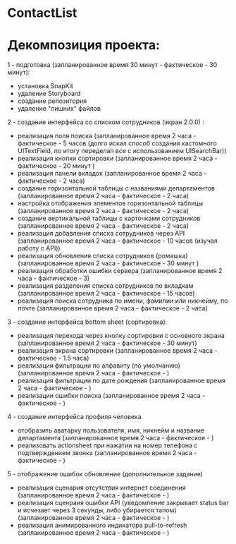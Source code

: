 # ContactList
# Декомпозиция проекта:

1 - подготовка (запланированное время 30 минут - фактическое - 30 минут):
- установка SnapKit
- удаление Storyboard
- создание репозитория
- удаление "лишних" файлов

2 - создание интерфейса со списком сотрудников (экран 2.0.0) :
- реализация поля поиска
(запланированное время 2 часа - фактическое - 5 часов (долго искал способ создания кастомного UITextField, по итогу переделал все с использованием UISearchBar))
- реализация кнопки сортировки
(запланированное время 2 часа - фактическое - 20 минут )
- реализация панели вкладок
(запланированное время 2 часа - фактическое - 2 часа)
- создание горизонтальной таблицы с названиями департаментов
(запланированное время 2 часа - фактическое - 2 часа)
- настройка отображения элементов горизонтальной таблицы 
(запланированное время 2 часа - фактическое - 2 часа)
- создание вертикальной таблицы с карточками сотрудников 
(запланированное время 2 часа - фактическое - 2 часа)
- реализация добавления списка сотрудников через API
(запланированное время 2 часа - фактическое - 10 часов (изучал работу с API))
- реализация обновления списка сотрудников (ромашка)
(запланированное время 2 часа - фактическое - 30 минут )
- реализация обработки ошибки сервера
(запланированное время 2 часа - фактическое - 3)
- реализация разделения списка сотрудников по вкладкам
(запланированное время 2 часа - фактическое - 15 часов)
- реализация поиска сотрудника по имени, фамилии или никнейму, по почте 
(запланированное время 2 часа - фактическое - 2 часа)

3 - создание интерфейса bottom sheet (сортировка): 
- реализация перехода через кнопку сортировки с основного экрана
(запланированное время 2 часа - фактическое - 30 минут)
- реализация экрана сортировки
(запланированное время 2 часа - фактическое - 1.5 часа)
- реализация фильтрации по алфавиту (по умолчанию)
(запланированное время 2 часа - фактическое - )
- реализация фильтрации по дате рождения 
(запланированное время 2 часа - фактическое - )
- реализации ошибки поиска
(запланированное время 2 часа - фактическое - )

4 - создание интерфейса профиля человека
- отобразить аватарку пользователя, имя, никнейм и название департамента
(запланированное время 2 часа - фактическое - )
- реализовать actionsheet при нажатии на номер телефона с подтверждением звонка
(запланированное время 2 часа - фактическое - )

5 - отображение ошибок обновление (дополнительное задание)
- реализация сценария отсутствия интернет соединения
(запланированное время 2 часа - фактическое - )
- реализация сценраия ошибки API (уведомление закрывает status bar и исчезает через 3 секунды, либо убирается тапом)
(запланированное время 2 часа - фактическое - )
- реализация анимированного индикатора pull-to-refresh
(запланированное время 2 часа - фактическое - )


